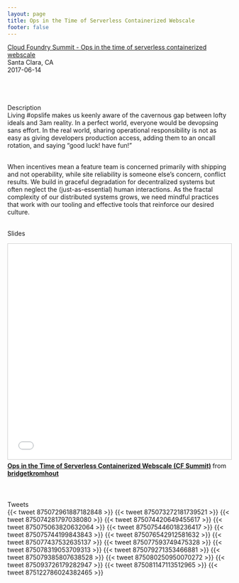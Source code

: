 ```yaml
---
layout: page
title: Ops in the Time of Serverless Containerized Webscale
footer: false
---
```


<div class="views-field views-field-nothing">        <span class="field-content views-field-field-details"><a href="http://sched.co/B3dJ">Cloud Foundry Summit - Ops in the time of serverless containerized webscale</a><br>Santa Clara, CA<br><span class="date-display-start">2017-06-14</span></div>
<br>


<br>

<br>
<br>
Description
<br>
Living #opslife makes us keenly aware of the cavernous gap between lofty ideals and 3am reality. In a perfect world, everyone would be devopsing sans effort. In the real world, sharing operational responsibility is not as easy as giving developers production access, adding them to an oncall rotation, and saying “good luck! have fun!”
<br>
<br>

When incentives mean a feature team is concerned primarily with shipping and not operability, while site reliability is someone else’s concern, conflict results. We build in graceful degradation for decentralized systems but often neglect the (just-as-essential) human interactions. As the fractal complexity of our distributed systems grows, we need mindful practices that work with our tooling and effective tools that reinforce our desired culture.
<br>
<br>

Slides
<br>

<iframe src="//www.slideshare.net/slideshow/embed_code/key/3fc9SySaVOucYX" width="595" height="485" frameborder="0" marginwidth="0" marginheight="0" scrolling="no" style="border:1px solid #CCC; border-width:1px; margin-bottom:5px; max-width: 100%;" allowfullscreen> </iframe> <div style="margin-bottom:5px"> <strong> <a href="//www.slideshare.net/bridgetkromhout/ops-in-the-time-of-serverless-containerized-webscale-cf-summit" title="Ops in the Time of Serverless Containerized Webscale (CF Summit)" target="_blank">Ops in the Time of Serverless Containerized Webscale (CF Summit)</a> </strong> from <strong><a target="_blank" href="https://www.slideshare.net/bridgetkromhout">bridgetkromhout</a></strong> </div>
<br>

<br>


Tweets
<br>
{{< tweet 875072961887182848 >}}
{{< tweet 875073272181739521 >}}
{{< tweet 875074281797038080 >}}
{{< tweet 875074420649455617 >}}
{{< tweet 875075063820632064 >}}
{{< tweet 875075446018236417 >}}
{{< tweet 875075744199843843 >}}
{{< tweet 875076542912581632 >}}
{{< tweet 875077437532635137 >}}
{{< tweet 875077593749475328 >}}
{{< tweet 875078319053709313 >}}
{{< tweet 875079271353466881 >}}
{{< tweet 875079385807638528 >}}
{{< tweet 875080250950070272 >}}
{{< tweet 875093726179282947 >}}
{{< tweet 875081147113512965 >}}
{{< tweet 875122786024382465 >}}
